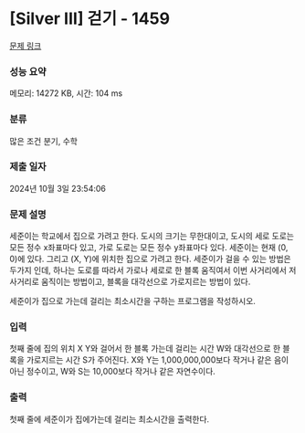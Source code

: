 # [Silver III] 걷기 - 1459 

[문제 링크](https://www.acmicpc.net/problem/1459) 

### 성능 요약

메모리: 14272 KB, 시간: 104 ms

### 분류

많은 조건 분기, 수학

### 제출 일자

2024년 10월 3일 23:54:06

### 문제 설명

<p>세준이는 학교에서 집으로 가려고 한다. 도시의 크기는 무한대이고, 도시의 세로 도로는 모든 정수 x좌표마다 있고, 가로 도로는 모든 정수 y좌표마다 있다. 세준이는 현재 (0, 0)에 있다. 그리고 (X, Y)에 위치한 집으로 가려고 한다. 세준이가 걸을 수 있는 방법은 두가지 인데, 하나는 도로를 따라서 가로나 세로로 한 블록 움직여서 이번 사거리에서 저 사거리로 움직이는 방법이고, 블록을 대각선으로 가로지르는 방법이 있다.</p>

<p>세준이가 집으로 가는데 걸리는 최소시간을 구하는 프로그램을 작성하시오.</p>

### 입력 

 <p>첫째 줄에 집의 위치 X Y와 걸어서 한 블록 가는데 걸리는 시간 W와 대각선으로 한 블록을 가로지르는 시간 S가 주어진다. X와 Y는 1,000,000,000보다 작거나 같은 음이 아닌 정수이고, W와 S는 10,000보다 작거나 같은 자연수이다.</p>

### 출력 

 <p>첫째 줄에 세준이가 집에가는데 걸리는 최소시간을 출력한다.</p>

